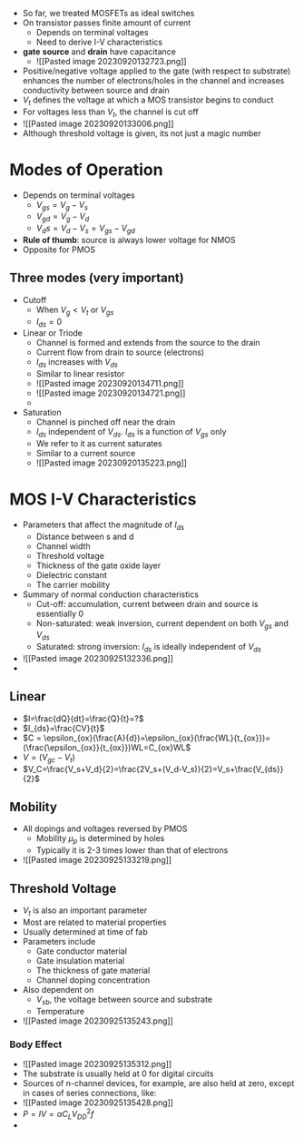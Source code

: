 - So far, we treated MOSFETs as ideal switches
- On transistor passes finite amount of current
	- Depends on terminal voltages
	- Need to derive I-V characteristics
- **gate** **source** and **drain** have capacitance
	- ![[Pasted image 20230920132723.png]]
- Positive/negative voltage applied to the gate (with respect to substrate) enhances the number of electrons/holes in the channel and increases conductivity between source and drain
- $V_t$ defines the voltage at which a MOS transistor begins to conduct
- For voltages less than $V_t$, the channel is cut off
- ![[Pasted image 20230920133006.png]]
- Although threshold voltage is given, its not just a magic number
# Modes of Operation
- Depends on terminal voltages
	- $V_{gs} = V_g - V_s$
	- $V_{gd} = V_g - V_d$
	- $V_ds = V_d - V_s = V_{gs} - V_{gd}$
- **Rule of thumb**: source is always lower voltage for NMOS
- Opposite for PMOS
## Three modes (very important)
- Cutoff
	- When $V_g < V_t$ or $V_{gs}$
	- $I_{ds} = 0$
- Linear or Triode
	- Channel is formed and extends from the source to the drain
	- Current flow from drain to source (electrons)
	- $I_{ds}$ increases with $V_{ds}$
	- Similar to linear resistor
	- ![[Pasted image 20230920134711.png]]
	- ![[Pasted image 20230920134721.png]]
	- 
- Saturation
	- Channel is pinched off near the drain
	- $I_{ds}$ independent of $V_{ds}$. $I_{ds}$ is a function of $V_{gs}$ only
	- We refer to it as current saturates
	- Similar to a current source
	- ![[Pasted image 20230920135223.png]]
# MOS I-V Characteristics
- Parameters that affect the magnitude of $I_{ds}$
	- Distance between s and d
	- Channel width
	- Threshold voltage
	- Thickness of the gate oxide layer
	- Dielectric constant
	- The carrier mobility
- Summary of normal conduction characteristics
	- Cut-off: accumulation, current between drain and source is essentially 0
	- Non-saturated: weak inversion, current dependent on both $V_{gs}$ and $V_{ds}$
	- Saturated: strong inversion: $I_{ds}$ is ideally independent of $V_{ds}$
- ![[Pasted image 20230925132336.png]]
- 
## Linear
- $I=\frac{dQ}{dt}=\frac{Q}{t}=?$
- $I_{ds}=\frac{CV}{t}$
- $C = \epsilon_{ox}(\frac{A}{d})=\epsilon_{ox}(\frac{WL}{t_{ox}})=(\frac{\epsilon_{ox}}{t_{ox}})WL=C_{ox}WL$
- $V=(V_{gc}-V_{t})$
- $V_C=\frac{V_s+V_d}{2}=\frac{2V_s+(V_d-V_s)}{2}=V_s+\frac{V_{ds}}{2}$
## Mobility
- All dopings and voltages reversed by PMOS
	- Mobility $\mu_p$ is determined by holes
	- Typically it is 2-3 times lower than that of electrons
- ![[Pasted image 20230925133219.png]]
## Threshold Voltage
- $V_t$ is also an important parameter
- Most are related to material properties
- Usually determined at time of fab
- Parameters include
	- Gate conductor material
	- Gate insulation material
	- The thickness of gate material
	- Channel doping concentration
- Also dependent on
	- $V_{sb}$, the voltage between source and substrate
	- Temperature
- ![[Pasted image 20230925135243.png]]
### Body Effect
- ![[Pasted image 20230925135312.png]]
- The substrate is usually held at 0 for digital circuits
- Sources of n-channel devices, for example, are also held at zero, except in cases of series connections, like:
- ![[Pasted image 20230925135428.png]]
- $P=IV=\alpha C_LV_{DD}^2f$
- 
